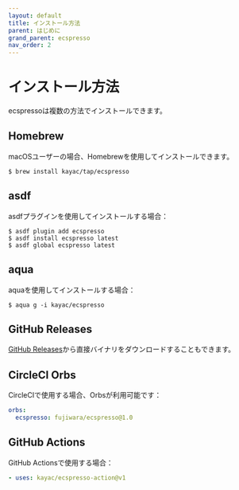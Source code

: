 ```yaml
---
layout: default
title: インストール方法
parent: はじめに
grand_parent: ecspresso
nav_order: 2
---
```


# インストール方法

ecspressoは複数の方法でインストールできます。

## Homebrew

macOSユーザーの場合、Homebrewを使用してインストールできます。

```console
$ brew install kayac/tap/ecspresso
```

## asdf

asdfプラグインを使用してインストールする場合：

```console
$ asdf plugin add ecspresso
$ asdf install ecspresso latest
$ asdf global ecspresso latest
```

## aqua

aquaを使用してインストールする場合：

```console
$ aqua g -i kayac/ecspresso
```

## GitHub Releases

[GitHub Releases](https://github.com/kayac/ecspresso/releases)から直接バイナリをダウンロードすることもできます。

## CircleCI Orbs

CircleCIで使用する場合、Orbsが利用可能です：

```yaml
orbs:
  ecspresso: fujiwara/ecspresso@1.0
```

## GitHub Actions

GitHub Actionsで使用する場合：

```yaml
- uses: kayac/ecspresso-action@v1
```
